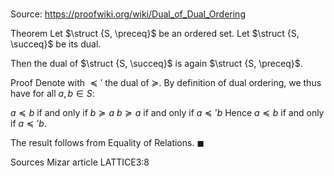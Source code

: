 # 

Source: https://proofwiki.org/wiki/Dual_of_Dual_Ordering

Theorem
Let $\struct {S, \preceq}$ be an ordered set.
Let $\struct {S, \succeq}$ be its dual.

Then the dual of $\struct {S, \succeq}$ is again $\struct {S, \preceq}$.


Proof
Denote with $\preceq'$ the dual of $\succeq$.
By definition of dual ordering, we thus have for all $a, b \in S$:

$a \preceq b$ if and only if $b \succeq a$
$b \succeq a$ if and only if $a \preceq' b$
Hence $a \preceq b$ if and only if $a \preceq' b$.

The result follows from Equality of Relations.
$\blacksquare$


Sources
Mizar article LATTICE3:8




